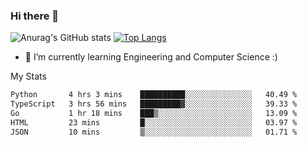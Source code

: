 ### Hi there 👋

![Anurag's GitHub stats](https://github-readme-stats.vercel.app/api?username=MatteoIorio11&show_icons=true&theme=dark) 
[![Top Langs](https://github-readme-stats.vercel.app/api/top-langs/?username=MatteoIorio11&theme=dark)](https://github.com/MatteoIorio11/github-readme-stats)

- 🌱 I’m currently learning Engineering and Computer Science :)

<!--
**MatteoIorio11/MatteoIorio11** is a ✨ _special_ ✨ repository because its `README.md` (this file) appears on your GitHub profile.

Here are some ideas to get you started:

- 🔭 I’m currently working on ...
- 🌱 I’m currently learning ...
- 👯 I’m looking to collaborate on ...
- 🤔 I’m looking for help with ...
- 💬 Ask me about ...
- 📫 How to reach me: ...
- 😄 Pronouns: ...
- ⚡ Fun fact: ...
-->
My Stats
<!--START_SECTION:waka-->

```txt
Python       4 hrs 3 mins    ██████████░░░░░░░░░░░░░░░   40.49 %
TypeScript   3 hrs 56 mins   █████████▓░░░░░░░░░░░░░░░   39.33 %
Go           1 hr 18 mins    ███▒░░░░░░░░░░░░░░░░░░░░░   13.09 %
HTML         23 mins         █░░░░░░░░░░░░░░░░░░░░░░░░   03.97 %
JSON         10 mins         ▒░░░░░░░░░░░░░░░░░░░░░░░░   01.71 %
```

<!--END_SECTION:waka-->
